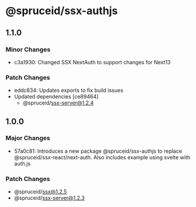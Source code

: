 # @spruceid/ssx-authjs

## 1.1.0

### Minor Changes

- c3a1930: Changed SSX NextAuth to support changes for Next13

### Patch Changes

- eddc834: Updates exports to fix build issues
- Updated dependencies [ce89464]
  - @spruceid/ssx-server@1.2.4

## 1.0.0

### Major Changes

- 57a0c81: Introduces a new package @spruceid/ssx-authjs to replace @spruceid/ssx-react/next-auth. Also includes example using svelte with auth.js

### Patch Changes

- @spruceid/ssx@1.2.5
- @spruceid/ssx-server@1.2.3
